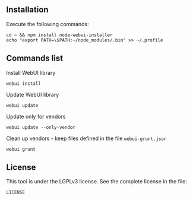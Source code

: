 ## Installation

Execute the following commands:

    cd ~ && npm install node-webui-installer
    echo "export PATH=\$PATH:~/node_modules/.bin" >> ~/.profile

## Commands list

Install WebUI library

    webui install

Update WebUI library

    webui update

Update only for vendors

    webui update --only-vendor

Clean up vendors - keep files defined in the file `webui-grunt.json`

    webui grunt

## License

This tool is under the LGPLv3 license. See the complete license in the file:

    LICENSE

